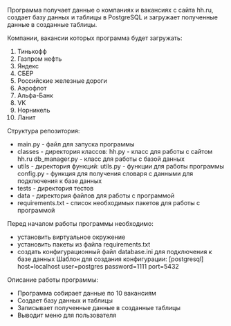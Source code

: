 Программа получает данные о компаниях и вакансиях с сайта hh.ru, создает базу 
данных и таблицы в PostgreSQL и загружает полученные данные в созданные таблицы.


Компании, вакансии которых программа будет загружать:
1. Тинькофф
2. Газпром нефть
3. Яндекс
4. СБЕР
5. Российские железные дороги
6. Аэрофлот
7. Альфа-Банк
8. VK
9. Норникель
10. Ланит


Структура репозитория:

- main.py - файл для запуска программы
- classes - директория классов: hh.py - класс для работы с сайтом hh.ru
                                db_manager.py - класс для работы с базой данных
- utils - директория функций: utils.py - функции для работы программы
                              config.py - функция для получения словаря с данными для подключения к базе данных
- tests - директория тестов
- data - директория файлов для работы с программой
- requirements.txt - список необходимых пакетов для работы с программой


Перед началом работы программы необходимо:

- установить виртуальное окружение
- установить пакеты из файла requirements.txt
- создать конфигурационный файл database.ini для подключения к базе данных
Шаблон для создания конфигурации:
[postgresql]
host=localhost
user=postgres
password=1111
port=5432


Описание работы программы:

- Программа собирает данные по 10 вакансиям 
- Создает базу данных и таблицы
- Записывает полученные данные в созданные таблицы
- Выводит меню для пользователя